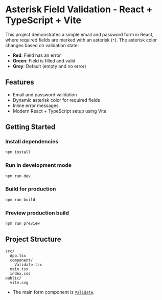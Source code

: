 # Asterisk Field Validation - React + TypeScript + Vite

This project demonstrates a simple email and password form in React, where required fields are marked with an asterisk (`*`). The asterisk color changes based on validation state:
- **Red**: Field has an error
- **Green**: Field is filled and valid
- **Grey**: Default (empty and no error)

## Features

- Email and password validation
- Dynamic asterisk color for required fields
- Inline error messages
- Modern React + TypeScript setup using Vite

## Getting Started

### Install dependencies

```sh
npm install
```

### Run in development mode

```sh
npm run dev
```

### Build for production

```sh
npm run build
```

### Preview production build

```sh
npm run preview
```

## Project Structure

```
src/
  App.tsx
  component/
    Validate.tsx
  main.tsx
  index.css
public/
  vite.svg
```

- The main form component is [`Validate`](src/component/Validate.tsx).
